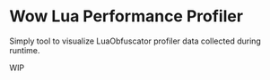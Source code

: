 # Wow Lua Performance Profiler

Simply tool to visualize LuaObfuscator profiler data collected during runtime.

WIP